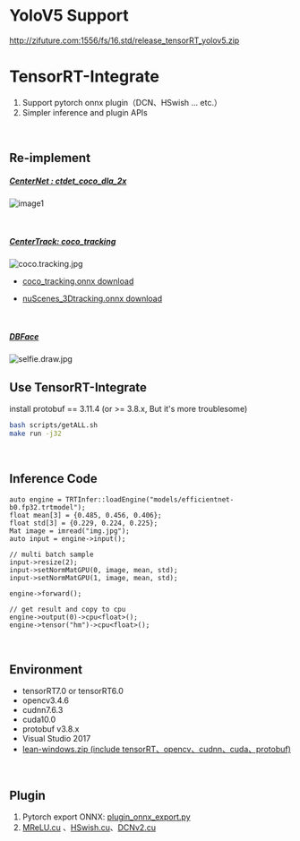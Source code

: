 # YoloV5 Support
http://zifuture.com:1556/fs/16.std/release_tensorRT_yolov5.zip


# TensorRT-Integrate

1. Support pytorch onnx plugin（DCN、HSwish ... etc.）
2. Simpler inference and plugin APIs

<br/>


## Re-implement
##### [CenterNet : ctdet_coco_dla_2x](https://github.com/xingyizhou/CenterNet)

![image1](workspace/results/1.centernet.coco2x.dcn.jpg)

<br/>

##### [CenterTrack: coco_tracking](https://github.com/xingyizhou/CenterTrack)

![coco.tracking.jpg](workspace/results/coco.tracking.jpg)

* [coco_tracking.onnx download](http://zifuture.com:1556/fs/public_models/coco_tracking.onnx)

* [nuScenes_3Dtracking.onnx download](http://zifuture.com:1556/fs/public_models/nuScenes_3Dtracking.onnx)

<br/>

##### [DBFace](https://github.com/dlunion/DBFace)

![selfie.draw.jpg](workspace/results/selfie.draw.jpg)



## Use TensorRT-Integrate

install protobuf == 3.11.4 (or >= 3.8.x, But it's more troublesome)

```bash
bash scripts/getALL.sh
make run -j32
```

<br/>

## Inference Code

```
auto engine = TRTInfer::loadEngine("models/efficientnet-b0.fp32.trtmodel");
float mean[3] = {0.485, 0.456, 0.406};
float std[3] = {0.229, 0.224, 0.225};
Mat image = imread("img.jpg");
auto input = engine->input();

// multi batch sample
input->resize(2);
input->setNormMatGPU(0, image, mean, std);
input->setNormMatGPU(1, image, mean, std);

engine->forward();

// get result and copy to cpu
engine->output(0)->cpu<float>();
engine->tensor("hm")->cpu<float>();
```

<br/>

## Environment

* tensorRT7.0 or tensorRT6.0
* opencv3.4.6
* cudnn7.6.3
* cuda10.0
* protobuf v3.8.x
* Visual Studio 2017
* [lean-windows.zip (include tensorRT、opencv、cudnn、cuda、protobuf)](http://zifuture.com:1556/fs/25.shared/lean.zip)

<br/>

## Plugin

1. Pytorch export ONNX:  [plugin_onnx_export.py](plugin_onnx_export.py)
2. [MReLU.cu](src/onnxplugin/plugins/MReLU.cu) 、[HSwish.cu](src/onnxplugin/plugins/HSwish.cu)、[DCNv2.cu](src/onnxplugin/plugins/DCNv2.cu)

<br/>
